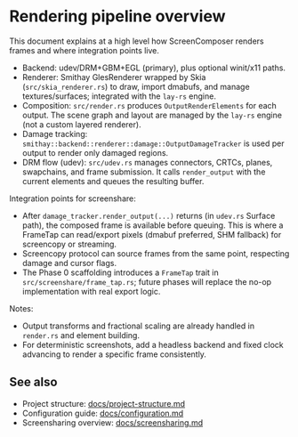 # Rendering pipeline overview

This document explains at a high level how ScreenComposer renders frames and where integration points live.

- Backend: udev/DRM+GBM+EGL (primary), plus optional winit/x11 paths.
- Renderer: Smithay GlesRenderer wrapped by Skia (`src/skia_renderer.rs`) to draw, import dmabufs, and manage textures/surfaces; integrated with the `lay-rs` engine.
- Composition: `src/render.rs` produces `OutputRenderElements` for each output. The scene graph and layout are managed by the `lay-rs` engine (not a custom layered renderer).
- Damage tracking: `smithay::backend::renderer::damage::OutputDamageTracker` is used per output to render only damaged regions.
- DRM flow (udev): `src/udev.rs` manages connectors, CRTCs, planes, swapchains, and frame submission. It calls `render_output` with the current elements and queues the resulting buffer.

Integration points for screenshare:
- After `damage_tracker.render_output(...)` returns (in `udev.rs` Surface path), the composed frame is available before queuing. This is where a FrameTap can read/export pixels (dmabuf preferred, SHM fallback) for screencopy or streaming.
- Screencopy protocol can source frames from the same point, respecting damage and cursor flags.
- The Phase 0 scaffolding introduces a `FrameTap` trait in `src/screenshare/frame_tap.rs`; future phases will replace the no-op implementation with real export logic.

Notes:
- Output transforms and fractional scaling are already handled in `render.rs` and element building.
- For deterministic screenshots, add a headless backend and fixed clock advancing to render a specific frame consistently.

## See also
- Project structure: [docs/project-structure.md](./project-structure.md)
- Configuration guide: [docs/configuration.md](./configuration.md)
- Screensharing overview: [docs/screensharing.md](./screensharing.md)
